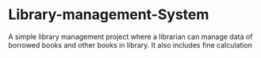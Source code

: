 # Library-management-System
A simple library management project where a librarian can manage data of borrowed books and other books in library. It also includes fine calculation
